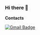 ### Hi there 👋


**Contacts**  

[![Gmail Badge](https://img.shields.io/badge/-blinjrm@gmail.com-red?style=flat-square&logo=Gmail&logoColor=white)](https://mail.google.com/mail/?view=cm&source=mailto&to=blinjrm@gmail.com)  

<!--
**blinjrm/blinjrm** is a ✨ _special_ ✨ repository because its `README.md` (this file) appears on your GitHub profile.

Here are some ideas to get you started:

- 🔭 I’m currently working on ...
- 🌱 I’m currently learning ...
- 👯 I’m looking to collaborate on ...
- 🤔 I’m looking for help with ...
- 💬 Ask me about ...
- 📫 How to reach me: ...
- 😄 Pronouns: ...
- ⚡ Fun fact: ...
-->
